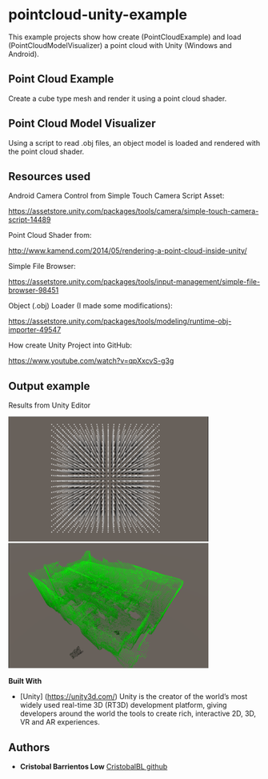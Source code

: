 # pointcloud-unity-example
This example projects show how create (PointCloudExample) and load (PointCloudModelVisualizer) a point cloud with Unity (Windows and Android).

## Point Cloud Example
Create a cube type mesh and render it using a point cloud shader.

## Point Cloud Model Visualizer
Using a script to read .obj files, an object model is loaded and rendered with the point cloud shader.

## Resources used
Android Camera Control from Simple Touch Camera Script Asset: 

https://assetstore.unity.com/packages/tools/camera/simple-touch-camera-script-14489

Point Cloud Shader from: 

http://www.kamend.com/2014/05/rendering-a-point-cloud-inside-unity/

Simple File Browser:

https://assetstore.unity.com/packages/tools/input-management/simple-file-browser-98451

Object (.obj) Loader (I made some modifications): 

https://assetstore.unity.com/packages/tools/modeling/runtime-obj-importer-49547

How create Unity Project into GitHub: 

https://www.youtube.com/watch?v=qpXxcvS-g3g

## Output example

Results from Unity Editor

<img src=https://github.com/CristobalBL/pointcloud-unity-example/blob/master/out_1.png width=400 />

<img src=https://github.com/CristobalBL/pointcloud-unity-example/blob/master/out_2.png width=400 />

**Built With**

* [Unity] (https://unity3d.com/) Unity is the creator of the world’s most widely used real-time 3D (RT3D) development platform, giving developers around the world the tools to create rich, interactive 2D, 3D, VR and AR experiences.

## Authors

* **Cristobal Barrientos Low** [CristobalBL github](https://github.com/CristobalBL)
